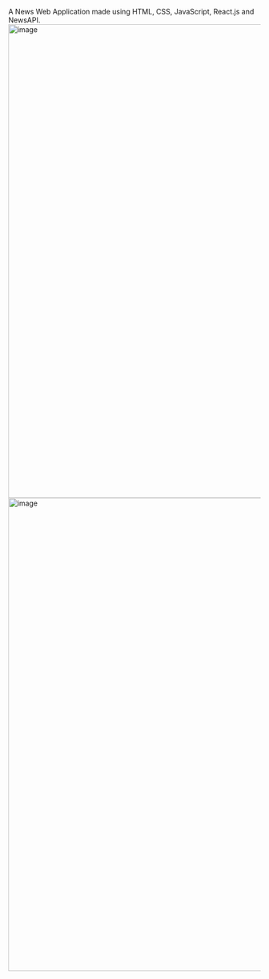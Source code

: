 A News Web Application made using HTML, CSS, JavaScript, React.js and NewsAPI.
<img width="946" alt="image" src="https://github.com/vansh190302/News-App/assets/85290357/a4a5039f-08ec-483b-91c4-758462eeb575">
<img width="945" alt="image" src="https://github.com/vansh190302/News-App/assets/85290357/800f33b0-a809-4fc7-a7e7-8ccb27575cd2">
